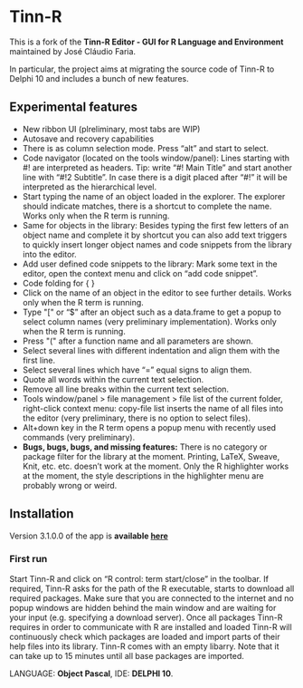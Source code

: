 # Tinn-R

This is a fork of the **Tinn-R Editor - GUI for R Language and Environment** maintained by José Cláudio Faria.

In particular, the project aims at migrating the source code of Tinn-R to Delphi 10 and includes a bunch of new features.
## Experimental features
- New ribbon UI (plreliminary, most tabs are WIP) 
- Autosave and recovery capabilities
- There is as column selection mode. Press “alt” and start to select.
-  Code navigator (located on the tools window/panel): Lines starting with #! are interpreted as headers. Tip: write “#! Main Title” and start another line with “#!2 Subtitle”. In case there is a digit placed after “#!” it will be interpreted as the hierarchical level. 
- Start typing the name of an object loaded in the explorer. The explorer should indicate matches, there is a shortcut to complete the name. Works only when the R term is running.
- Same for objects in the library: Besides typing the first few letters of an object name and complete it by shortcut you can also add text triggers to quickly insert longer object names and code snippets from the library into the editor.
- Add user defined code snippets to the library: Mark some text in the editor, open the context menu and click on “add code snippet”.
- Code folding for { }
- Click on the name of an object in the editor to see further details. Works only when the R term is running.
- Type "[" or “$” after an object such as a data.frame to get a popup to select column names (very preliminary implementation). Works only when the R term is running.
- Press "(" after a function name and all parameters are shown.
- Select several lines with different indentation and align them with the first line.
- Select several lines which have  “=” equal signs to align them.
- Quote all words within the current text selection.
- Remove all line breaks within the current text selection.
- Tools window/panel > file management > file list of the current folder, right-click context menu: copy-file list inserts the name of all files into the editor (very preliminary, there is no option to select files).
- Alt+down key in the R term opens a popup menu with recently used commands (very preliminary).
- **Bugs, bugs, bugs, and missing features:** There is no category or package filter for the library at the moment. Printing, LaTeX, Sweave, Knit, etc. etc. doesn’t work at the moment. Only the R highlighter works at the moment, the style descriptions in the highlighter menu are probably wrong or weird.  

## Installation
Version 3.1.0.0 of the app is **available [here](https://github.com/MarcoPortmann/Tinn-R/blob/Delphi-XE/Tinn_R/install_setup/bin/Tinn-R_3.1.0.0_setup.exe?raw=true)**

### First run
Start Tinn-R and click on “R control: term start/close” in the toolbar. If required, Tinn-R asks for the path of the R executable, starts to download all required packages. Make sure that you are connected to the internet and no popup windows are hidden behind the main window and are waiting for your input (e.g. specifying a download server). Once all packages Tinn-R requires in order to communicate with R are installed and loaded Tinn-R will continuously check which packages are loaded and import parts of their help files into its library. Tinn-R comes with an empty libarry. Note that it can take up to 15 minutes until all base packages are imported. 



LANGUAGE: **Object Pascal**, IDE: **DELPHI 10**.
